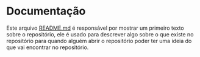 # Documentação
Este arquivo [README.md](README.md) é responsável por mostrar um primeiro texto sobre o repositório, ele é usado para descrever algo sobre o que existe no repositório para quando alguém abrir o repositório poder ter uma ideia do que vai encontrar no repositório.

